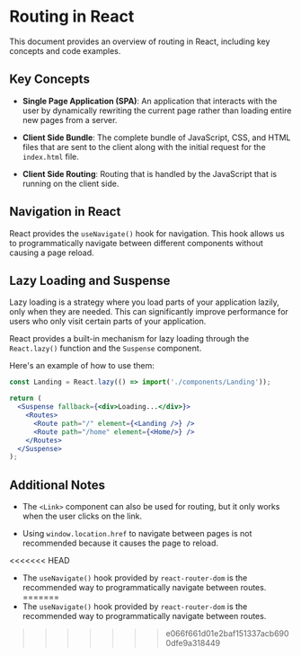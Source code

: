
# Routing in React 
This document provides an overview of routing in React, including key concepts and code examples.

## Key Concepts

- **Single Page Application (SPA)**: An application that interacts with the user by dynamically rewriting the current page rather than loading entire new pages from a server.

- **Client Side Bundle**: The complete bundle of JavaScript, CSS, and HTML files that are sent to the client along with the initial request for the `index.html` file.

- **Client Side Routing**: Routing that is handled by the JavaScript that is running on the client side.

## Navigation in React

React provides the `useNavigate()` hook for navigation. This hook allows us to programmatically navigate between different components without causing a page reload.

## Lazy Loading and Suspense

Lazy loading is a strategy where you load parts of your application lazily, only when they are needed. This can significantly improve performance for users who only visit certain parts of your application.

React provides a built-in mechanism for lazy loading through the `React.lazy()` function and the `Suspense` component.

Here's an example of how to use them:

```jsx
const Landing = React.lazy(() => import('./components/Landing'));

return (
  <Suspense fallback={<div>Loading...</div>}>
    <Routes>
      <Route path="/" element={<Landing />} />
      <Route path="/home" element={<Home/>} />
    </Routes>
  </Suspense>
);
```

## Additional Notes

- The `<Link>` component can also be used for routing, but it only works when the user clicks on the link.

- Using `window.location.href` to navigate between pages is not recommended because it causes the page to reload.

<<<<<<< HEAD
- The `useNavigate()` hook provided by `react-router-dom` is the recommended way to programmatically navigate between routes.
=======
- The `useNavigate()` hook provided by `react-router-dom` is the recommended way to programmatically navigate between routes.
>>>>>>> e066f661d01e2baf151337acb6900dfe9a318449
